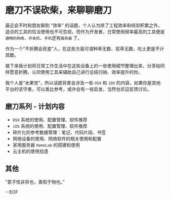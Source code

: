 # 磨刀不误砍柴，来聊聊磨刀

最近会不时和朋友聊到 “效率” 的话题，个人认为除了工程效率和经验积累之外，适合的工具的恰当使用也不可忽视，而作为开发者，日常使用频率最高的工具便是 `通畅的网络`、`开发机`、`手机`还有`服务器` 了。

作为一个“不折腾会死星”人，在这些方面可谓种草无数、拔草无数、吃土更是不计其数。

接下来我计划将日常工作生活中在这些设备上的一些使用细节整理出来，分享给同样愿意折腾，认同使用工具来辅助自己进行总结归纳、效率提升的你。

我个人是“水果党”，所以话题背景会涉及一些 `OSX` 和 `iOS` 的内容，如果你是其他平台的坚守者，可以类比参考，或许会有一些启发，当然也欢迎反馈讨论。

## 磨刀系列 - 计划内容

- `OSX` 系统的使用、配置管理、软件推荐
- `iOS` 系统的使用、配置管理、软件推荐
- 碎片化的参考数据管理：笔记、代码片段、书签
- 网络设备的使用、网络软件的相关使用和配置
- 家用服务器 `HomeLab` 的搭建和使用
- 云主机的使用拾遗

## 其他

“君子性非异也，善假于物也。”

--EOF
